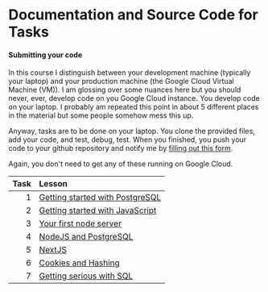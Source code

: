 # Documentation and Source Code for Tasks



#### Submitting your code

In this course I distinguish between your development machine (typically your laptop) and your production machine (the Google Cloud Virtual Machine (VM)). I am glossing over some nuances here but you should never, ever, develop code on you Google Cloud instance. You develop code on your laptop. I probably am repeated this point in about 5 different places in the material but some people somehow mess this up.

Anyway, tasks are to be done on your laptop. You clone the provided files, add your code, and test, debug, test. When you finished, you push your code to your github repository and notify me by [filling out this form](https://forms.gle/Wymwd7ZoTvMs3vYL7).

Again, you don't need to get any of these running on Google Cloud.

Task | Lesson
----: | :---
1 | [Getting started with PostgreSQL](task1/readme.md) 
2 | [Getting started with JavaScript](task2/readme.md) 
3 | [Your first node server](task3/readme.md) 
4 | [NodeJS and PostgreSQL](task4/readme.md)        
5 | [NextJS](task5/readme.md)
6| [Cookies and Hashing](task6/README.md)
7| [Getting serious with SQL](task7/readme.md) 


